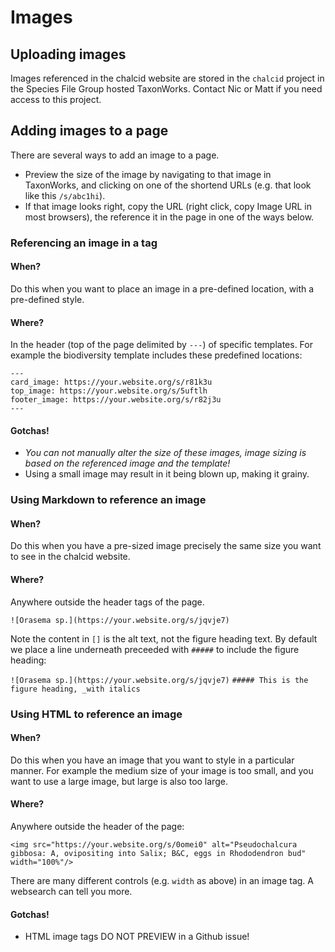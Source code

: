 

# Images

## Uploading images

Images referenced in the chalcid website are stored in the `chalcid` project in the Species File Group hosted TaxonWorks.  Contact Nic or Matt if you need access to this project. 

## Adding images to a page

There are several ways to add an image to a page. 

* Preview the size of the image by navigating to that image in TaxonWorks, and clicking on one of the shortend URLs (e.g. that look like this `/s/abc1hi`).
* If that image looks right, copy the URL (right click, copy Image URL in most browsers), the reference it in the page in one of the ways below.

### Referencing an image in a tag
#### When?
Do this when you want to place an image in a pre-defined location, with a pre-defined style.
#### Where?
In the header (top of the page delimited by `---`) of specific templates.  For example the biodiversity template includes these predefined locations:

```
---
card_image: https://your.website.org/s/r81k3u
top_image: https://your.website.org/s/5uftlh
footer_image: https://your.website.org/s/r82j3u
---
```

#### Gotchas!

* _You can not manually alter the size of these images, image sizing is based on the referenced image and the template!_  
* Using a small image may result in it being blown up, making it grainy.

### Using Markdown to reference an image
#### When?
Do this when you have a pre-sized image precisely the same size you want to see in the chalcid website.
#### Where?
Anywhere outside the header tags of the page.

`![Orasema sp.](https://your.website.org/s/jqvje7)`

Note the content in `[]` is the alt text, not the figure heading text.  By default we place a line underneath preceeded with `#####` to include the figure heading:

`![Orasema sp.](https://your.website.org/s/jqvje7)`
`##### This is the figure heading, _with italics`

### Using HTML to reference an image
#### When?
Do this when you have an image that you want to style in a particular manner.  For example the medium size of your image is too small, and you want to use a large image, but large is also too large.
#### Where?
Anywhere outside the header of the page:

`<img src="https://your.website.org/s/0omei0" alt="Pseudochalcura gibbosa: A, ovipositing into Salix; B&C, eggs in Rhododendron bud" width="100%"/>`

There are many different controls (e.g. `width` as above) in an image tag.  A websearch can tell you more.

#### Gotchas!
* HTML image tags DO NOT PREVIEW in a Github issue!
